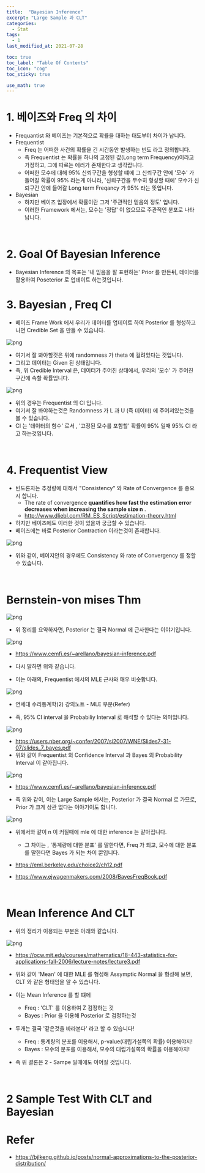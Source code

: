 ```yaml
---
title:  "Bayesian Inference"
excerpt: "Large Sample 과 CLT"
categories:
  - Stat
tags:
  - 1
last_modified_at: 2021-07-28

toc: true
toc_label: "Table Of Contents"
toc_icon: "cog"
toc_sticky: true

use_math: true
---
```


#  1. 베이즈와 Freq 의 차이

- Frequantist 와 베이즈는 기본적으로 확률을 대하는 태도부터 차이가 납니다. 
- Frequentist
  - Freq 는 어떠한 사건의 확률을 긴 시간동안 발생하는 빈도 라고 정의합니다.
  - 즉 Frequentist 는 확률을 하나의 고정된 값(Long term Frequency)이라고 가정하고, 그에 따르는 에러가 존재한다고 생각랍니다.
  - 어떠한 모수에 대해 95% 신뢰구간을 형성할 떄에 그 신뢰구간 안에 '모수' 가 들어갈 확률이 95% 라는게 아니라, '신뢰구간을 무수히 형성할 때에' 모수가 신뢰구간 안에 들어갈 Long term Freqancy 가 95% 라는 뜻입니다.
- Bayesian 
  - 하지만 베이즈 입장에서 확률이란 그저 '주관적인 믿음의 정도' 입니다. 
  - 이러한 Framework 에서는, 모수는 '정답' 이 없으므로 주관적인 분포로 나타납니다.

<br>

# 2. Goal Of Bayesian Inference

- Bayesian Inference 의 목표는 '내 믿음을 잘 표현하는' Prior 를 만든뒤, 데이터를 활용하여 Poseterior 로 업데이트 하는것입니다. 

# 3. Bayesian , Freq CI

- 베이즈 Frame Work 에서 우리가 데이터를 업데이트 하여 Posterior 를 형성하고 나면 Credible Set 을 만들 수 있습니다. 

![png](/assets/images/Stat/18_1.png)

- 여기서 잘 봐야할것은 위에 randomness 가 theta 에 걸려있다는 것입니다. 
- 그리고 데이터는 Given 된 상태입니다. 
- 즉, 위 Credible Interval 은, 데이터가 주어진 상태에서, 우리의 '모수' 가 주어진 구간에 속할 확률입니다. 

![png](/assets/images/Stat/18_2.png)

- 위의 경우는 Frequentist 의 CI 입니다. 
- 여기서 잘 봐야하는것은 Randomness 가 L 과 U (즉 데이터) 에 주어져있는것을 볼 수 있습니다.
- CI 는 '데이터의 함수' 로서 , '고정된 모수를 포함할' 확률이 95% 일때 95% CI 라고 하는것입니다. 

<br>

# 4. Frequentist View

- 빈도론자는 추정량에 대해서 "Consistency" 와 Rate of Convergence 를 중요시 합니다.
  - The rate of convergence **quantifies how fast the estimation error decreases when increasing the sample size n** .
  - <http://www.dliebl.com/RM_ES_Script/estimation-theory.html>
- 하지만 베이즈에도 이러한 것이 있을까 궁금할 수 있습니다. 
- 베이즈에는 바로 Posterior Contraction 이라는것이 존재합니다. 

![png](/assets/images/Stat/18_4.png)

- 위와 같이, 베이지안의 경우에도 Consistency 와 rate of Convergency 를 정할 수 있습니다. 

<br>

# Bernstein-von mises Thm

![png](/assets/images/Stat/18_5.png)

- 위 정리를 요약하자면, Posterior 는 결국 Normal 에 근사한다는 이야기입니다. 

![png](/assets/images/Stat/18_10.png)

- https://www.cemfi.es/~arellano/bayesian-inference.pdf

- 다시 말하면 위와 같습니다.

- 이는 아래의, Frequentist 에서의 MLE 근사와 매우 비슷합니다.

![png](/assets/images/Stat/18_5.png)

- 연세대 수리통계학(2) 강의노트 - MLE 부분(Refer)

- 즉, 95% CI interval 을 Probabiliy Interval 로 해석할 수 있다는 의미입니다.

![png](/assets/images/Stat/18_7.png)

- https://users.nber.org/~confer/2007/si2007/WNE/Slides7-31-07/slides_7_bayes.pdf
- 위와 같이 Frequentist 의 Confidence Interval 과 Bayes 의 Probability Interval 이 같아집니다.

![png](/assets/images/Stat/18_8.png)

- https://www.cemfi.es/~arellano/bayesian-inference.pdf

- 즉 위와 같이, 이는 Large Sample 에서는, Posterior 가 결국 Normal 로 가므로,  Prior 가 크게 상관 없다는 이야기이도 합니다.

![png](/assets/images/Stat/18_9.png)

- 위에서와 같이 n 이 커질때에 mle 에 대한 inference 는 같아집니다. 
  - 그 차이는 , '통계량에 대한 분포' 를 말한다면, Freq 가 되고, 모수에 대한 분포를 말한다면 Bayes 가 되는 차이 뿐입니다.

- <https://eml.berkeley.edu/choice2/ch12.pdf>

- <https://www.ejwagenmakers.com/2008/BayesFreqBook.pdf>

<Br>

# Mean Inference And CLT

- 위의 정리가 이용되는 부분은 아래와 같습니다.

![png](/assets/images/Stat/18_11.png)

- https://ocw.mit.edu/courses/mathematics/18-443-statistics-for-applications-fall-2006/lecture-notes/lecture3.pdf

- 위와 같이 'Mean' 에 대한 MLE 를 형성해 Assymptic Normal 을 형성해 보면, CLT 와 같은 형태임을 알 수 있습니다.
- 이는 Mean Inference 를 할 떄에
  - Freq :  'CLT' 를 이용하여 Z 검정하는 것
  - Bayes : Prior 을 이용해 Posterior 로 검정하는것 
- 두개는 결국 '같은것을 바라본다' 라고 할 수 있습니다! 
  - Freq : 통계량의 분포를 이용해서, p-value(대립가설쪽의 확률) 이용해야지! 
  - Bayes : 모수의 분포를 이용해서, 모수의 대립가설쪽의 확률을 이용해야지! 
- 즉 위 결론은 2 - Sampe 일때에도 이어질 것입니다.

<br>

# 2 Sample Test With CLT and Bayesian



# Refer

- <https://bjlkeng.github.io/posts/normal-approximations-to-the-posterior-distribution/>

  
